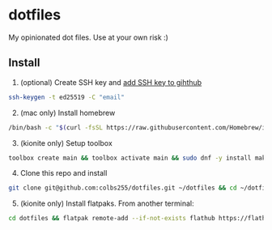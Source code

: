 # dotfiles

My opinionated dot files. Use at your own risk :)

## Install

1. (optional) Create SSH key and [add SSH key to gihthub](https://docs.github.com/en/authentication/connecting-to-github-with-ssh/adding-a-new-ssh-key-to-your-github-account)
``` bash
ssh-keygen -t ed25519 -C "email"
```
2. (mac only) Install homebrew
``` bash
/bin/bash -c "$(curl -fsSL https://raw.githubusercontent.com/Homebrew/install/HEAD/install.sh)"
```
3. (kionite only) Setup toolbox
``` bash
toolbox create main && toolbox activate main && sudo dnf -y install make
```
4. Clone this repo and install
``` bash
git clone git@github.com:colbs255/dotfiles.git ~/dotfiles && cd ~/dotfiles && make
```
5. (kionite only) Install flatpaks. From another terminal:
``` bash
cd dotfiles && flatpak remote-add --if-not-exists flathub https://flathub.org/repo/flathub.flatpakrepo && flatpak install flathub $(cat linux/flatpaks.txt)
```
